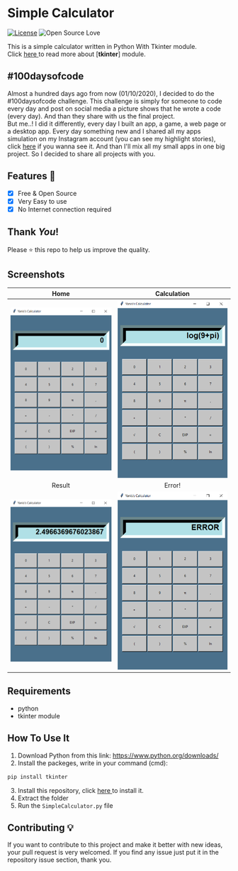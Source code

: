 # Simple Calculator
[![License](https://img.shields.io/badge/License-Apache%202.0-blue.svg)](LICENSE)
![Open Source Love](https://badges.frapsoft.com/os/v1/open-source.svg?v=102)


This is a simple calculator written in Python With Tkinter module.<br>
Click <a href="https://docs.python.org/3/library/tk.html"> here </a> to read more about [**tkinter**] module.

## #100daysofcode
Almost a hundred days ago from now (01/10/2020), I decided to do the #100daysofcode challenge. This challenge is simply for someone to code every day and post on social media a picture shows that he wrote a code (every day). And than they share with us the final project.<br>
But me..! I did it differently, every day I built an app, a game, a web page or a desktop app. Every day something new and I shared all my apps simulation on my Instagram account (you can see my highlight stories), click <a href='https://instagram.com/medyanis_hiou'>here</a> if you wanna see it. And than I'll mix all my small apps in one big project. So I decided to share all projects with you.<br>

## Features :dart:
* [x] Free & Open Source
* [x] Very Easy to use
* [x] No Internet connection required

## Thank _You_!
Please :star: this repo to help us improve the quality.

## Screenshots
Home           | Calculation
:---------------------:|:------------------:
![screenshoot](screenshots/cal1.png) | ![screenshoot](screenshots/cal2.png)
Result           | Error!
![screenshoot](screenshots/cal3.png) | ![screenshoot](screenshots/cal4.png)

## Requirements
* python
* tkinter module

## How To Use It
1. Download Python from this link: https://www.python.org/downloads/
2. Install the packeges, write in your command (cmd):
```bash
pip install tkinter
```
3. Install this repository, click <a href="https://github.com/mohamedyanis/simple-calculator/archive/main.zip"> here </a> to install it.
4. Extract the folder
5. Run the ```SimpleCalculator.py``` file

## Contributing 💡
If you want to contribute to this project and make it better with new ideas, your pull request is very welcomed.
If you find any issue just put it in the repository issue section, thank you.

